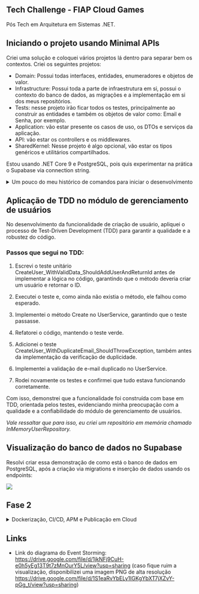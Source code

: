## Tech Challenge - FIAP Cloud Games

Pós Tech em Arquitetura em Sistemas .NET.

## Iniciando o projeto usando Minimal APIs
Criei uma solução e coloquei vários projetos lá dentro para separar bem os contextos. Criei os seguintes projetos: 
- Domain: Possui todas interfaces, entidades, enumeradores e objetos de valor.
- Infrastructure: Possui toda a parte de infraestrutura em si, possui o contexto do banco de dados, as migrações e a implementação em si dos meus repositórios.
- Tests: nesse projeto irão ficar todos os testes, principalmente ao construir as entidades e também os objetos de valor como: Email e Senha, por exemplo.
- Application: vão estar presente os casos de uso, os DTOs e serviços da aplicação. 
- API: vão estar os controllers e os middlewares.
- SharedKernel: Nesse projeto é algo opcional, vão estar os tipos genéricos e utilitários compartilhados.


Estou usando .NET Core 9 e PostgreSQL, pois quis experimentar na prática o Supabase via connection string.

<details>
  <summary>Um pouco do meu histórico de comandos para iniciar o desenvolvimento</summary>
  
```bash
mkdir FIAPCloudGames
cd FIAPCloudGames

dotnet new sln -n FIAPCloudGames

dotnet new classlib -n FIAPCloudGames.Domain
dotnet new classlib -n FIAPCloudGames.Application
dotnet new classlib -n FIAPCloudGames.Infrastructure
dotnet new webapi    -n FIAPCloudGames.API
dotnet new classlib -n FIAPCloudGames.SharedKernel
dotnet new xunit     -n FIAPCloudGames.Tests
```

Após isso, adicionei os projetos a solução e referenciei devidamente os projetos:

```bash
dotnet sln add FIAPCloudGames.Domain/FIAPCloudGames.Domain.csproj
dotnet sln add FIAPCloudGames.Application/FIAPCloudGames.Application.csproj
dotnet sln add FIAPCloudGames.Infrastructure/FIAPCloudGames.Infrastructure.csproj
dotnet sln add FIAPCloudGames.API/FIAPCloudGames.API.csproj
dotnet sln add FIAPCloudGames.SharedKernel/FIAPCloudGames.SharedKernel.csproj
dotnet sln add FIAPCloudGames.Tests/FIAPCloudGames.Tests.csproj

# Domain depende de SharedKernel
dotnet add FIAPCloudGames.Domain/FIAPCloudGames.Domain.csproj reference FIAPCloudGames.SharedKernel/FIAPCloudGames.SharedKernel.csproj

# Application depende de Domain e SharedKernel
dotnet add FIAPCloudGames.Application/FIAPCloudGames.Application.csproj reference FIAPCloudGames.Domain/FIAPCloudGames.Domain.csproj
dotnet add FIAPCloudGames.Application/FIAPCloudGames.Application.csproj reference FIAPCloudGames.SharedKernel/FIAPCloudGames.SharedKernel.csproj

# Infrastructure depende de Application, Domain e SharedKernel
dotnet add FIAPCloudGames.Infrastructure/FIAPCloudGames.Infrastructure.csproj reference FIAPCloudGames.Application/FIAPCloudGames.Application.csproj
dotnet add FIAPCloudGames.Infrastructure/FIAPCloudGames.Infrastructure.csproj reference FIAPCloudGames.Domain/FIAPCloudGames.Domain.csproj
dotnet add FIAPCloudGames.Infrastructure/FIAPCloudGames.Infrastructure.csproj reference FIAPCloudGames.SharedKernel/FIAPCloudGames.SharedKernel.csproj

# API depende de Application, Infrastructure, SharedKernel
dotnet add FIAPCloudGames.API/FIAPCloudGames.API.csproj reference FIAPCloudGames.Application/FIAPCloudGames.Application.csproj
dotnet add FIAPCloudGames.API/FIAPCloudGames.API.csproj reference FIAPCloudGames.Infrastructure/FIAPCloudGames.Infrastructure.csproj
dotnet add FIAPCloudGames.API/FIAPCloudGames.API.csproj reference FIAPCloudGames.SharedKernel/FIAPCloudGames.SharedKernel.csproj

# Tests depende de Domain, Application, SharedKernel
dotnet add FIAPCloudGames.Tests/FIAPCloudGames.Tests.csproj reference FIAPCloudGames.Domain/FIAPCloudGames.Domain.csproj
dotnet add FIAPCloudGames.Tests/FIAPCloudGames.Tests.csproj reference FIAPCloudGames.Application/FIAPCloudGames.Application.csproj
dotnet add FIAPCloudGames.Tests/FIAPCloudGames.Tests.csproj reference FIAPCloudGames.SharedKernel/FIAPCloudGames.SharedKernel.csproj
```

Resolvi usar as seguintes dependências:
```bash
# No Infrastructure (EF Core + PostgreSQL)
dotnet add FIAPCloudGames.Infrastructure package Microsoft.EntityFrameworkCore
dotnet add FIAPCloudGames.Infrastructure package Microsoft.EntityFrameworkCore.Design
dotnet add FIAPCloudGames.Infrastructure package Microsoft.EntityFrameworkCore.Tools
dotnet add FIAPCloudGames.Infrastructure package Microsoft.EntityFrameworkCore.Tools
dotnet add FIAPCloudGames.Infrastructure package Npgsql.EntityFrameworkCore.PostgreSQL

# No API (Swagger e JWT)
dotnet add FIAPCloudGames.API package Swashbuckle.AspNetCore
dotnet add FIAPCloudGames.API package Microsoft.AspNetCore.Authentication.JwtBearer
dotnet add FIAPCloudGames.API package Microsoft.EntityFrameworkCore.Design
```  

Já que estou usando uma solução com vários projetos, o comando para rodar migrations é um pouco "diferente":
```bash
dotnet ef migrations add NomeDaMigration --project FIAPCloudGames.Infrastructure --startup-project FIAPCloudGames.API

dotnet ef database update --project FIAPCloudGames.Infrastructure --startup-project FIAPCloudGames.API
```
</details>

## Aplicação de TDD no módulo de gerenciamento de usuários
No desenvolvimento da funcionalidade de criação de usuário, apliquei o processo de Test-Driven Development (TDD) para garantir a qualidade e a robustez do código.

### Passos que segui no TDD:

1. Escrevi o teste unitário CreateUser_WithValidData_ShouldAddUserAndReturnId antes de implementar a lógica no código, garantindo que o método deveria criar um usuário e retornar o ID.

2. Executei o teste e, como ainda não existia o método, ele falhou como esperado.

3. Implementei o método Create no UserService, garantindo que o teste passasse.

4. Refatorei o código, mantendo o teste verde.

5. Adicionei o teste CreateUser_WithDuplicateEmail_ShouldThrowException, também antes da implementação da verificação de duplicidade.

6. Implementei a validação de e-mail duplicado no UserService.

7. Rodei novamente os testes e confirmei que tudo estava funcionando corretamente.

Com isso, demonstrei que a funcionalidade foi construída com base em TDD, orientada pelos testes, evidenciando minha preocupação com a qualidade e a confiabilidade do módulo de gerenciamento de usuários.

_Vale ressaltar que para isso, eu criei um repositório em memória chamado InMemoryUserRepository._

## Visualização do banco de dados no Supabase
Resolvi criar essa demonstração de como está o banco de dados em PostgreSQL, após a criação via migrations e inserção de dados usando os endpoints:

![](https://s14.gifyu.com/images/bxvWB.gif)

## Fase 2
<details>
  <summary>Dockerização, CI/CD, APM e Publicação em Cloud</summary>


Nesta fase do projeto, o foco foi garantir que a aplicação FIAP Cloud Games se tornasse escalável, resiliente e observável, preparando-a para um ambiente de produção. Para atingir esses objetivos, a estratégia foi dividida em quatro pilares principais: a preparação da infraestrutura na nuvem, a conteinerização da aplicação com Docker, a automação dos processos de build e deploy com CI/CD, e o monitoramento de performance em tempo real com New Relic.

### 1. Provisionamento da Infraestrutura no Microsoft Azure
A primeira etapa consistiu em preparar o ambiente na nuvem para hospedar a aplicação. Todos os recursos foram organizados dentro de um único Grupo de Recursos (estudos-fiap) para facilitar o gerenciamento.

- **Azure Container Registry (ACR):** Foi provisionado um ACR (`acrfiaprodrigoborges`) para servir como um repositório privado e seguro para as imagens Docker da nossa aplicação. O uso de um registro de contêiner é fundamental para um pipeline de implantação contínua (CD).

- **App Service e App Service Plan:** Para executar a aplicação, foi criado um App Service configurado para rodar contêineres Linux. Ele foi associado a um App Service Plan do tipo Free, adequado para o ambiente de desenvolvimento e testes. A aplicação ficou acessível publicamente através do endpoint: https://tc-fiap-cloud-games-rodrigo.azurewebsites.net.

### 2. Conteinerização com Docker e Integração de APM
Para garantir portabilidade e consistência entre os ambientes, a aplicação foi conteinerizada. O `Dockerfile` foi construído utilizando uma abordagem de múltiplos estágios (multi-stage build), resultando em uma imagem final otimizada, contendo apenas o necessário para executar a aplicação.

- Monitoramento com New Relic: Durante a construção da imagem, o agente APM (Application Performance Monitoring) do New Relic para .NET foi instalado. Essa integração, definida diretamente no [Dockerfile](https://github.com/rodrigocborges/tc-fiap-cloud-games/blob/master/Dockerfile), permite a coleta de métricas detalhadas de performance da aplicação, como tempo de resposta de transações, taxa de erros e saúde da aplicação, sem a necessidade de instrumentação manual do código.

### 3. Automação de Build e Deploy com GitHub Actions (CI/CD)
O pilar central da automação foi a implementação de pipelines de Integração e Implantação Contínua utilizando GitHub Actions.
- **Segurança e Credenciais:** Para permitir que o GitHub Actions interagisse de forma segura com o Azure, foi gerada uma credencial de serviço (Service Principal) através do Azure CLI. Todas as informações sensíveis — credenciais do Azure, usuário e senha do ACR, Connection String do banco de dados e chaves de configuração do JWT e New Relic — foram armazenadas de forma segura como Secrets no repositório do GitHub.

- [Workflow de CI (Continuous Integration)](https://github.com/rodrigocborges/tc-fiap-cloud-games/blob/master/.github/workflows/ci.yml): Este pipeline é acionado a cada push ou pull request na `master`. Sua função é compilar o projeto e executar a suíte de testes unitários, garantindo que novas alterações não introduzam regressões no código.

- [Workflow de CD (Continuous Deployment)](https://github.com/rodrigocborges/tc-fiap-cloud-games/blob/master/.github/workflows/cd.yml): Acionado automaticamente após um merge na branch `master`, este pipeline orquestra todo o processo de deploy:
  - Realiza o build da imagem Docker.
  - Autentica-se e envia a nova imagem para o Azure Container Registry (ACR).
  - Instrui o Azure App Service a realizar o deploy utilizando a imagem recém-publicada.
  - Configura as variáveis de ambiente da aplicação (como connection strings e chaves de API), injetando os valores armazenados nos Secrets do GitHub.


> Com essa automação, todo o processo de entrega da aplicação, desde o commit do código até a publicação em produção, é realizado de forma rápida, segura e padronizada.

### Um pequeno histórico de comandos que executei nessa fase

- Obtenção do JSON do Azure Credentials:
```bash
az ad sp create-for-rbac --name "github-actions-fiapcloudgames" --role contributor --scopes /subscriptions/{subscription-id}/resourceGroups/{resource-group-name} --sdk-auth
```

- Testar a publicação no ACR:
```bash
docker build -t tcfiapcloudgamesrodrigoborges:latest .

docker tag tcfiapcloudgamesrodrigoborges:latest acrfiaprodrigoborges.azurecr.io/tcfiapcloudgamesrodrigoborges:latest
docker push acrfiaprodrigoborges.azurecr.io/tcfiapcloudgamesrodrigoborges:latest

#Opcional, para testar se dá para dar pull na imagem que está no repositório
docker pull acrfiaprodrigoborges.azurecr.io/tcfiapcloudgamesrodrigoborges
```
</details>

## Links
- Link do diagrama do Event Storming: https://drive.google.com/file/d/1jkNFj9CuH-e0h5yEg13T9t7zMnOurY5L/view?usp=sharing (caso fique ruim a visualização, disponibilizei uma imagem PNG de alta resolução https://drive.google.com/file/d/1S1eaRvYbELy1IGKgYbXT7jXZvY-pGg_t/view?usp=sharing) 
